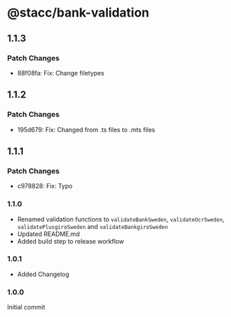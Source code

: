 # @stacc/bank-validation

## 1.1.3

### Patch Changes

- 88f08fa: Fix: Change filetypes

## 1.1.2

### Patch Changes

- 195d679: Fix: Changed from .ts files to .mts files

## 1.1.1

### Patch Changes

- c978828: Fix: Typo

### 1.1.0

- Renamed validation functions to `validateBankSweden`, `validateOcrSweden`, `validatePlusgiroSweden` and `validateBankgiroSweden`
- Updated README.md
- Added build step to release workflow

### 1.0.1

- Added Changelog

### 1.0.0

Initial commit

